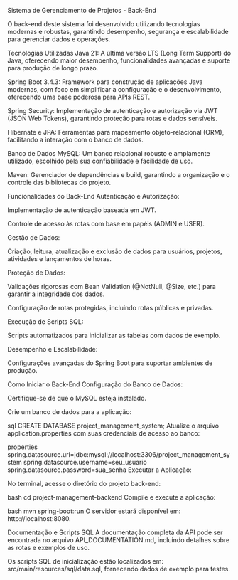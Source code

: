 Sistema de Gerenciamento de Projetos - Back-End

O back-end deste sistema foi desenvolvido utilizando tecnologias modernas e robustas, garantindo desempenho, segurança e escalabilidade para gerenciar dados e operações.

Tecnologias Utilizadas
Java 21: A última versão LTS (Long Term Support) do Java, oferecendo maior desempenho, funcionalidades avançadas e suporte para produção de longo prazo.

Spring Boot 3.4.3: Framework para construção de aplicações Java modernas, com foco em simplificar a configuração e o desenvolvimento, oferecendo uma base poderosa para APIs REST.

Spring Security: Implementação de autenticação e autorização via JWT (JSON Web Tokens), garantindo proteção para rotas e dados sensíveis.

Hibernate e JPA: Ferramentas para mapeamento objeto-relacional (ORM), facilitando a interação com o banco de dados.

Banco de Dados MySQL: Um banco relacional robusto e amplamente utilizado, escolhido pela sua confiabilidade e facilidade de uso.

Maven: Gerenciador de dependências e build, garantindo a organização e o controle das bibliotecas do projeto.

Funcionalidades do Back-End
Autenticação e Autorização:

Implementação de autenticação baseada em JWT.

Controle de acesso às rotas com base em papéis (ADMIN e USER).

Gestão de Dados:

Criação, leitura, atualização e exclusão de dados para usuários, projetos, atividades e lançamentos de horas.

Proteção de Dados:

Validações rigorosas com Bean Validation (@NotNull, @Size, etc.) para garantir a integridade dos dados.

Configuração de rotas protegidas, incluindo rotas públicas e privadas.

Execução de Scripts SQL:

Scripts automatizados para inicializar as tabelas com dados de exemplo.

Desempenho e Escalabilidade:

Configurações avançadas do Spring Boot para suportar ambientes de produção.

Como Iniciar o Back-End
Configuração do Banco de Dados:

Certifique-se de que o MySQL esteja instalado.

Crie um banco de dados para a aplicação:

sql
CREATE DATABASE project_management_system;
Atualize o arquivo application.properties com suas credenciais de acesso ao banco:

properties
spring.datasource.url=jdbc:mysql://localhost:3306/project_management_system
spring.datasource.username=seu_usuario
spring.datasource.password=sua_senha
Executar a Aplicação:

No terminal, acesse o diretório do projeto back-end:

bash
cd project-management-backend
Compile e execute a aplicação:

bash
mvn spring-boot:run
O servidor estará disponível em: http://localhost:8080.

Documentação e Scripts SQL
A documentação completa da API pode ser encontrada no arquivo API_DOCUMENTATION.md, incluindo detalhes sobre as rotas e exemplos de uso.

Os scripts SQL de inicialização estão localizados em: src/main/resources/sql/data.sql, fornecendo dados de exemplo para testes.